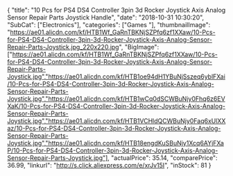 {
	"title": "10 Pcs for PS4 DS4 Controller 3pin 3d Rocker Joystick Axis Analog Sensor Repair Parts Joystick Handle",
	"date": "2018-10-31 10:30:20",
	"SubCat": ["Electronics"],
	"categories": ["Games "],
	"thumbnailImage": "https://ae01.alicdn.com/kf/HTB1Wf_GaRnTBKNjSZPfq6zf1XXaw/10-Pcs-for-PS4-DS4-Controller-3pin-3d-Rocker-Joystick-Axis-Analog-Sensor-Repair-Parts-Joystick.jpg_220x220.jpg",
	"BigImage": ["https://ae01.alicdn.com/kf/HTB1Wf_GaRnTBKNjSZPfq6zf1XXaw/10-Pcs-for-PS4-DS4-Controller-3pin-3d-Rocker-Joystick-Axis-Analog-Sensor-Repair-Parts-Joystick.jpg","https://ae01.alicdn.com/kf/HTB1oe94dH1YBuNjSszeq6yblFXai/10-Pcs-for-PS4-DS4-Controller-3pin-3d-Rocker-Joystick-Axis-Analog-Sensor-Repair-Parts-Joystick.jpg","https://ae01.alicdn.com/kf/HTB1wCq0dSCWBuNjy0Fhq6z6EVXaK/10-Pcs-for-PS4-DS4-Controller-3pin-3d-Rocker-Joystick-Axis-Analog-Sensor-Repair-Parts-Joystick.jpg","https://ae01.alicdn.com/kf/HTB1VCHldQCWBuNjy0Faq6xUlXXaz/10-Pcs-for-PS4-DS4-Controller-3pin-3d-Rocker-Joystick-Axis-Analog-Sensor-Repair-Parts-Joystick.jpg","https://ae01.alicdn.com/kf/HTB18engdKuSBuNjy1Xcq6AYjFXaP/10-Pcs-for-PS4-DS4-Controller-3pin-3d-Rocker-Joystick-Axis-Analog-Sensor-Repair-Parts-Joystick.jpg"],
	"actualPrice": 35.14,
	"comparePrice": 36.99,
	"linkurl": "http://s.click.aliexpress.com/e/xrJv15I",
	"inStock": 81
}
